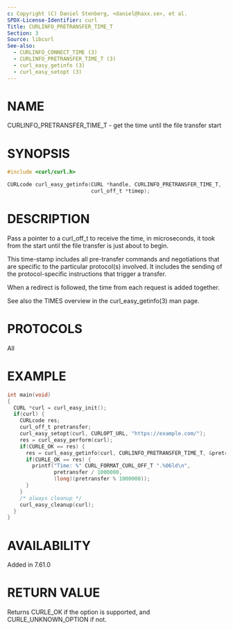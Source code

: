 ```yaml
---
c: Copyright (C) Daniel Stenberg, <daniel@haxx.se>, et al.
SPDX-License-Identifier: curl
Title: CURLINFO_PRETRANSFER_TIME_T
Section: 3
Source: libcurl
See-also:
  - CURLINFO_CONNECT_TIME (3)
  - CURLINFO_PRETRANSFER_TIME_T (3)
  - curl_easy_getinfo (3)
  - curl_easy_setopt (3)
---
```


# NAME

CURLINFO_PRETRANSFER_TIME_T - get the time until the file transfer start

# SYNOPSIS

~~~c
#include <curl/curl.h>

CURLcode curl_easy_getinfo(CURL *handle, CURLINFO_PRETRANSFER_TIME_T,
                           curl_off_t *timep);
~~~

# DESCRIPTION

Pass a pointer to a curl_off_t to receive the time, in microseconds, it took
from the start until the file transfer is just about to begin.

This time-stamp includes all pre-transfer commands and negotiations that are
specific to the particular protocol(s) involved. It includes the sending of
the protocol-specific instructions that trigger a transfer.

When a redirect is followed, the time from each request is added together.

See also the TIMES overview in the curl_easy_getinfo(3) man page.

# PROTOCOLS

All

# EXAMPLE

~~~c
int main(void)
{
  CURL *curl = curl_easy_init();
  if(curl) {
    CURLcode res;
    curl_off_t pretransfer;
    curl_easy_setopt(curl, CURLOPT_URL, "https://example.com/");
    res = curl_easy_perform(curl);
    if(CURLE_OK == res) {
      res = curl_easy_getinfo(curl, CURLINFO_PRETRANSFER_TIME_T, &pretransfer);
      if(CURLE_OK == res) {
        printf("Time: %" CURL_FORMAT_CURL_OFF_T ".%06ld\n",
               pretransfer / 1000000,
               (long)(pretransfer % 1000000));
      }
    }
    /* always cleanup */
    curl_easy_cleanup(curl);
  }
}
~~~

# AVAILABILITY

Added in 7.61.0

# RETURN VALUE

Returns CURLE_OK if the option is supported, and CURLE_UNKNOWN_OPTION if not.
